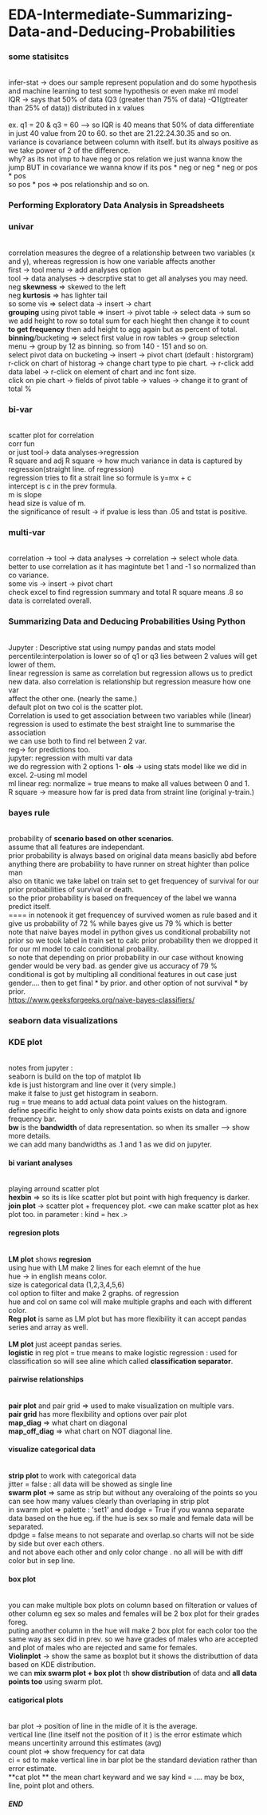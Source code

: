 # EDA-Intermediate-Summarizing-Data-and-Deducing-Probabilities
### some statisitcs 
<br> infer-stat -> does our sample represent population and do some hypothesis and machine learning to test some hypothesis or even make ml model
<br> IQR -> says that 50% of data (Q3 (greater than 75% of data) -Q1(gtreater than 25% of data)) distributed in x values  
<br> ex. q1 = 20 & q3 = 60 --> so IQR is 40 means that 50% of data differentiate in just 40 value from 20 to 60. so thet are 21.22.24.30.35 and so on.
<br> variance is covariance between column with itself. but its always positive as we take power of 2 of the difference. 
<br> why? as its not imp to have neg or pos relation we just wanna know the jump BUT in covariance we wanna know if its pos * neg or neg * neg or pos * pos
<br> so pos * pos => pos relationship and so on.
### Performing Exploratory Data Analysis in Spreadsheets
### univar 
<br>  correlation measures the degree of a relationship between two variables (x and y), whereas regression is how one variable affects another
<br> first -> tool menu -> add analyses option
<br> tool -> data analyses -> descrptive stat to get all analyses you may need.
<br> neg **skewness** => skewed to the left
<br> neg **kurtosis** => has lighter tail 
<br> so some vis => select data -> insert -> chart 
<br> **grouping** using pivot table => insert -> pivot table -> select data -> sum so we add height to row so total sum for each hieght then change it to count 
<br> **to get frequency** then add height to agg again but as percent of total. 
<br> **binning**/bucketing => select first value in row tables -> group selection menu -> group by 12 as binning. so from 140 - 151 and so on.
<br> select pivot data on bucketing  -> insert -> pivot chart (default : historgram) 
<br> r-click on chart of historag -> change chart type to pie chart. -> r-click add data label -> r-click on element of chart and inc font size.
<br> click on pie chart -> fields of pivot table -> values -> change it to grant of total % 
### bi-var
<br> scatter plot for correlation 
<br> corr fun 
<br> or just tool-> data analyses->regression
<br> R square and adj R square -> how much variance in data  is captured by regression(straight line. of regression)
<br> regression tries to fit a strait line so formule is y=mx + c
<br> intercept is c in the prev formula.
<br> m is slope
<br> head size is value of m.
<br> the significance of result -> if pvalue is less than .05 and tstat is positive.
### multi-var 
<br> correlation -> tool -> data analyses -> correlation -> select whole data.
<br> better to use correlation as it has magintute bet 1 and -1 so normalized than co variance. 
<br> some vis -> insert -> pivot chart 
<br> check excel to find regression summary and total R square means .8 so data is correlated overall. 
### Summarizing Data and Deducing Probabilities Using Python
<br> Jupyter : Descriptive stat using numpy pandas and stats model 
<br> percentile:interpolation is lower so of q1 or q3 lies between 2 values will get lower of them.
<br> linear regression is same as correlation but regression allows us to predict new data. also correlation is relationship but regression measure how one var 
<br> affect the other one. (nearly the same.)
<br> default plot on two col is the scatter plot.
<br> Correlation is used to get association between two variables while (linear) regression is used to estimate the best straight line to summarise the association
<br> we can use both to find rel between 2 var.
<br> reg-> for predictions too.
<br> jupyter: regression with multi var data
<br> we do regression with 2 options 1- **ols** -> using stats model like we did in excel. 2-using ml model 
<br> ml linear reg: normalize = true means to make all values between 0 and 1.
<br> R square -> measure how far is pred data from straint line (original y-train.<we call it the output itself>)
### bayes rule  
<br> probability of **scenario based on other scenarios**.
<br> assume that all features are independant.
<br> prior probability is always based on original data means basiclly abd before anything there are probability to have runner on streat highter than police man
<br> also on titanic we take label on train set to get frequencey of survival for our prior probabilities of survival or death.
<br> so the prior probability is based on frequencey of the label we wanna predict itself.
<br> ==== in notenook it get frequencey of survived women as rule based and it give us probability of 72 % while bayes give us 79 % which is better 
<br> note that naive bayes model in python gives us conditional probability not prior so we took label in train set to calc prior probability then we dropped it 
<br> for our ml model to calc conditional probaility. 
<br> so note that depending on prior probability in our case without knowing gender would be very bad. as gender give us accuracy of 79 %
<br> conditional is got by multipling all conditional features in out case just gender.... then to get final * by prior. and other option of not survival * by prior. 
<br> https://www.geeksforgeeks.org/naive-bayes-classifiers/
### seaborn data visualizations  
### KDE plot
<br> notes from jupyter :
<br> seaborn is build on the top of matplot lib
<br> kde is just historgram and line over it (very simple.)
<br> make it false to just get histogram in seaborn.
<br> rug = true means to add actual data point values on the histogram. 
<br> define specific height to only show data points exists on data and ignore frequency bar.
<br> **bw** is the **bandwidth** of data representation. so when its smaller --> show more details.
<br> we can add many bandwidths as .1 and 1 as we did on jupyter.
#### bi variant analyses
<br> playing arround scatter plot 
<br> **hexbin** => so its is like scatter plot but point with high frequency is darker. 
<br> **join plot** -> scatter plot + frequencey plot.  <we can make scatter plot as hex plot too. in parameter : kind = hex .>
#### regresion plots
<br> **LM plot** shows **regresion** 
<br> using hue with LM make 2 lines for each elemnt of the hue 
<br> hue -> in english means color.
<br> size is categorical data (1,2,3,4,5,6)
<br> col option to filter and make 2 graphs. of regression
<br> hue and col on same col will make multiple graphs and each with different color.
<br> **Reg plot** is same as  LM plot  but has more flexibility it can accept  pandas series  and array as well.  
<br> **LM plot** just aceept pandas series. 
<br> **logistic** in reg plot = true means to make logistic regression : used for classification so will see aline which called **classification separator**. 
#### pairwise relationships 
<br> **pair plot** and pair grid => used to make visualization on multiple vars. 
<br> **pair grid** has more flexibility and options over pair plot
<br> **map_diag** => what chart on diagonal
<br> **map_off_diag** =>  what chart on NOT diagonal line.
#### visualize categorical data
<br> **strip plot** to work with categorical data 
<br> jitter = false : all data will be showed as single line 
<br> **swarm plot** => same as strip but without any overaloing of the points so you can see how many values clearly than overlaping in strip plot
<br> in swarm plot => palette : 'set1' and dodge = True if you wanna separate data based on the hue eg. if the hue is sex so male and female data will be separated.
<br> dpdge = false means to not separate and overlap.so charts will not be side by side but over each others.
<br> and not above each other and only color change . no all will be with diff color but in sep line.
#### box plot
<br> you can make multiple box plots on column based on filteration or values of other column eg sex so males and females will be 2 box plot for their grades foreg. 
<br> puting another column in the hue will make 2 box plot for each color too the same way as sex did in prev. so we have grades of males who are accepted 
<br> and plot of males who are rejected and same for females.
<br> **Violinplot** -> show the same as boxplot but it shows the distributtion of data based on KDE distribution.
<br> we can **mix swarm plot + box plot** th **show distribution** of data and **all data points too** using swarm plot.
#### catigorical plots 
<br> bar plot -> position of  line in the midle of it is the average.
<br> vertical line (line itself not the position of it ) is the error estimate which means uncertinity arround this estimates (avg)
<br> count plot => show frequency for cat data 
<br> ci = sd to make vertical line in bar plot be the standard deviation rather than error estimate.
<br> **cat plot ** the mean chart keyward and we say kind = .... may be box, line, point plot and others.
##### END 
